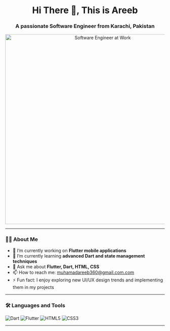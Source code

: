 <h1 align="center">Hi There 👋, This is  Areeb</h1>
<h3 align="center">A passionate Software Engineer from Karachi, Pakistan</h3>

<!-- Software Engineer GIF -->
<p align="center">
  <img src="https://media2.giphy.com/media/v1.Y2lkPTc5MGI3NjExNDlxemc0enNyOGdmNzF6OTYzcjFsZ3J5ZjU1NTJrZmJrbGk3ODhubiZlcD12MV9pbnRlcm5hbF9naWZfYnlfaWQmY3Q9Zw/SWoSkN6DxTszqIKEqv/giphy.gif" width="600" alt="Software Engineer at Work"/>
</p>

---

### 👨‍💻 About Me

- 🔭 I’m currently working on **Flutter mobile applications**
- 🌱 I’m currently learning **advanced Dart and state management techniques**
- 💬 Ask me about **Flutter, Dart, HTML, CSS**
- 📫 How to reach me: [muhamadareeb360@gmail.com.com](mailto:muhamadareeb360@gmail.com)
- ⚡ Fun fact: I enjoy exploring new UI/UX design trends and implementing them in my projects

---

### 🛠️ Languages and Tools

<p align="left">
  <img src="https://img.shields.io/badge/Dart-0175C2?style=for-the-badge&logo=dart&logoColor=white" alt="Dart"/>
  <img src="https://img.shields.io/badge/Flutter-02569B?style=for-the-badge&logo=flutter&logoColor=white" alt="Flutter"/>
  <img src="https://img.shields.io/badge/HTML5-E34F26?style=for-the-badge&logo=html5&logoColor=white" alt="HTML5"/>
  <img src="https://img.shields.io/badge/CSS3-1572B6?style=for-the-badge&logo=css3&logoColor=white" alt="CSS3"/>
</p>

---



